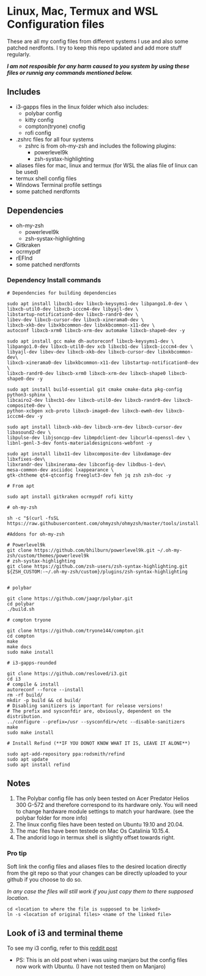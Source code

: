 # Linux, Mac, Termux and WSL Configuration files

These are all my config files from different systems I use and also some patched nerdfonts. I try to keep this repo updated and add more stuff regularly.

***I am not resposible for any harm caused to you system by using these files or runnig any commands mentioned below.***

## Includes

- i3-gapps files in the linux folder which also includes:
  - polybar config
  - kitty config
  - compton(tryone) cnofig
  - rofi config
- .zshrc files for all four systems
  - zshrc is from oh-my-zsh and includes the following plugins:
    - powerlevel9k
    - zsh-systax-highlighting
- aliases files for mac, linux and termux (for WSL the alias file of linux can be used)
- termux shell config files
- Windows Terminal profile settings
- some patched nerdfornts

## Dependencies

- oh-my-zsh
  - powerlevel9k
  - zsh-systax-highlighting
- Gitkraken
- ocrmypdf
- rEFInd
- some patched nerdfornts

### Dependency Install commands

```shell
# Dependencies for building dependencies

sudo apt install libxcb1-dev libxcb-keysyms1-dev libpango1.0-dev \
libxcb-util0-dev libxcb-icccm4-dev libyajl-dev \
libstartup-notification0-dev libxcb-randr0-dev \
libev-dev libxcb-cursor-dev libxcb-xinerama0-dev \
libxcb-xkb-dev libxkbcommon-dev libxkbcommon-x11-dev \
autoconf libxcb-xrm0 libxcb-xrm-dev automake libxcb-shape0-dev -y

sudo apt install gcc make dh-autoreconf libxcb-keysyms1-dev \
libpango1.0-dev libxcb-util0-dev xcb libxcb1-dev libxcb-icccm4-dev \
libyajl-dev libev-dev libxcb-xkb-dev libxcb-cursor-dev libxkbcommon-dev\
libxcb-xinerama0-dev libxkbcommon-x11-dev libstartup-notification0-dev \
libxcb-randr0-dev libxcb-xrm0 libxcb-xrm-dev libxcb-shape0 libxcb-shape0-dev -y

sudo apt install build-essential git cmake cmake-data pkg-config python3-sphinx \
libcairo2-dev libxcb1-dev libxcb-util0-dev libxcb-randr0-dev libxcb-composite0-dev \
python-xcbgen xcb-proto libxcb-image0-dev libxcb-ewmh-dev libxcb-icccm4-dev -y

sudo apt install libxcb-xkb-dev libxcb-xrm-dev libxcb-cursor-dev libasound2-dev \
libpulse-dev libjsoncpp-dev libmpdclient-dev libcurl4-openssl-dev \
libnl-genl-3-dev fonts-materialdesignicons-webfont -y

sudo apt install libx11-dev libxcomposite-dev libxdamage-dev libxfixes-dev\
libxrandr-dev libxinerama-dev libconfig-dev libdbus-1-dev\
mesa-common-dev asciidoc lxappearance \
gtk-chtheme qt4-qtconfig freeglut3-dev feh jq zsh zsh-doc -y

# From apt

sudo apt install gitkraken ocrmypdf rofi kitty

# oh-my-zsh

sh -c "$(curl -fsSL https://raw.githubusercontent.com/ohmyzsh/ohmyzsh/master/tools/install.sh)"

#Addons for oh-my-zsh

# Powerlevel9k
git clone https://github.com/bhilburn/powerlevel9k.git ~/.oh-my-zsh/custom/themes/powerlevel9k
# zsh-systax-highlighting
git clone https://github.com/zsh-users/zsh-syntax-highlighting.git ${ZSH_CUSTOM:-~/.oh-my-zsh/custom}/plugins/zsh-syntax-highlighting


# polybar

git clone https://github.com/jaagr/polybar.git
cd polybar
./build.sh

# compton tryone

git clone https://github.com/tryone144/compton.git
cd compton
make
make docs
sudo make install

# i3-gapps-rounded

git clone https://github.com/resloved/i3.git
cd i3
# compile & install
autoreconf --force --install
rm -rf build/
mkdir -p build && cd build/
# Disabling sanitizers is important for release versions!
# The prefix and sysconfdir are, obviously, dependent on the distribution.
../configure --prefix=/usr --sysconfdir=/etc --disable-sanitizers
make
sudo make install

# Install Refind (**IF YOU DONOT KNOW WHAT IT IS, LEAVE IT ALONE**)

sudo apt-add-repository ppa:rodsmith/refind
sudo apt update
sudo apt install refind
```

## Notes

1. The Polybar config file has only been tested on Acer Predator Helios 300 G-572 and therefore correspond to its hardware only. You will need to change hardware module settings to match your hardware. (see the polybar folder for more info)
2. The linux config files have been tested on Ubuntu 19.10 and 20.04.
3. The mac files have been testede on Mac Os Catalinia 10.15.4.
4. The andorid logo in termux shell is slightly offset towards right.

### Pro tip

 Soft link the config files and aliases files to the desired location directly from the git repo so that your changes can be directly uploaded to your github if you choose to do so.

 *In any case the files will still work if you just copy them to there supposed location*.

  ```shell
  cd <location to where the file is supposed to be linked>
  ln -s <location of original files> <name of the linked file>
  ```

## Look of i3 and terminal theme

To see my i3 config, refer to this [reddit post](https://www.reddit.com/r/unixporn/comments/cwlk8i/i3gaps_a_blurry_rice/?utm_source=share&utm_medium=web2x)

- PS: This is an old post when i was using manjaro but the config files now work with Ubuntu. (I have not tested them on Manjaro)
